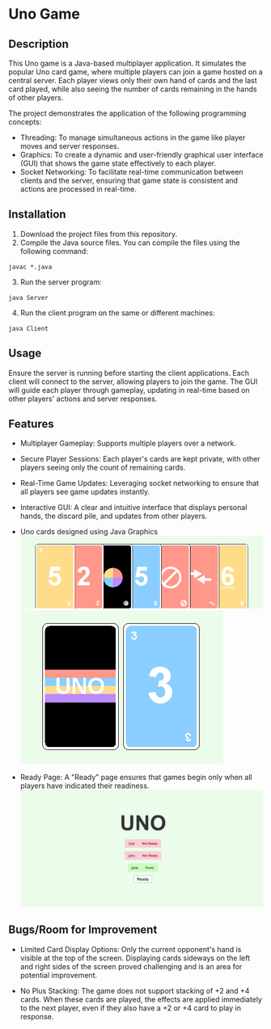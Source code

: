 # Uno Game

## Description

This Uno game is a Java-based multiplayer application. It simulates the popular Uno card game, where multiple players can join a game hosted on a central server. Each player views only their own hand of cards and the last card played, while also seeing the number of cards remaining in the hands of other players.

The project demonstrates the application of the following programming concepts:

* Threading: To manage simultaneous actions in the game like player moves and server responses.
* Graphics: To create a dynamic and user-friendly graphical user interface (GUI) that shows the game state effectively to each player.
* Socket Networking: To facilitate real-time communication between clients and the server, ensuring that game state is consistent and actions are processed in real-time.

## Installation

1. Download the project files from this repository.
2. Compile the Java source files. You can compile the files using the following command:

```
javac *.java
```

3. Run the server program:

```
java Server
```
4. Run the client program on the same or different machines:

```
java Client
```

## Usage
Ensure the server is running before starting the client applications. Each client will connect to the server, allowing players to join the game. The GUI will guide each player through gameplay, updating in real-time based on other players' actions and server responses.

## Features

* Multiplayer Gameplay: Supports multiple players over a network.

* Secure Player Sessions: Each player's cards are kept private, with other players seeing only the count of remaining cards.

* Real-Time Game Updates: Leveraging socket networking to ensure that all players see game updates instantly.

* Interactive GUI: A clear and intuitive interface that displays personal hands, the discard pile, and updates from other players.

* Uno cards designed using Java Graphics
![Uno Cards](images/cards.png)
![Uno Cards Back](images/cardBack.png)

* Ready Page: A "Ready" page ensures that games begin only when all players have indicated their readiness.
![Ready Page](images/ready.png)

## Bugs/Room for Improvement

* Limited Card Display Options: Only the current opponent's hand is visible at the top of the screen. Displaying cards sideways on the left and right sides of the screen proved challenging and is an area for potential improvement.

* No Plus Stacking: The game does not support stacking of +2 and +4 cards. When these cards are played, the effects are applied immediately to the next player, even if they also have a +2 or +4 card to play in response.
